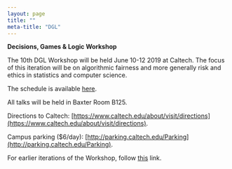 ```yaml
---
layout: page 
title: ""
meta-title: "DGL"
---
```

<!--bigimg:
  - "/img/P718006624.jpg" : "Alexandra Park (Toronto), photo by Nevena Novakovic (2017)"-->
**Decisions, Games & Logic Workshop**

The 10th DGL Workshop will be held June 10-12 2019 at Caltech. The focus of this iteration will be on algorithmic fairness and more generally risk and ethics in statistics and computer science. 

The schedule is available [here](img/dgl10_final_program.pdf).

All talks will be held in Baxter Room B125. 

Directions to Caltech: [https://www.caltech.edu/about/visit/directions](https://www.caltech.edu/about/visit/directions).

Campus parking ($6/day): [http://parking.caltech.edu/Parking](http://parking.caltech.edu/Parking).

For earlier iterations of the Workshop, follow [this](http://www-personal.umich.edu/~skaron/dgl/) link. 

&nbsp;
&nbsp;
&nbsp;
&nbsp;
&nbsp;
&nbsp;
